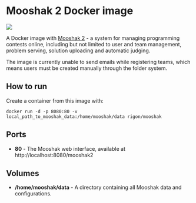 # Mooshak 2 Docker image

![](https://images.microbadger.com/badges/image/rigon/mooshak2.svg)

A Docker image with [Mooshak 2](https://mooshak2.dcc.fc.up.pt) - a system for managing programming contests online, including but not limited to user and team management, problem serving, solution uploading and automatic judging.

The image is currently unable to send emails while registering teams, which means users must be created manually through the folder system.

## How to run

Create a container from this image with:

```
docker run -d -p 8080:80 -v local_path_to_mooshak_data:/home/mooshak/data rigon/mooshak
```

## Ports

- **80** - The Mooshak web interface, available at http://localhost:8080/mooshak2

## Volumes

- **/home/mooshak/data** - A directory containing all Mooshak data and configurations.
